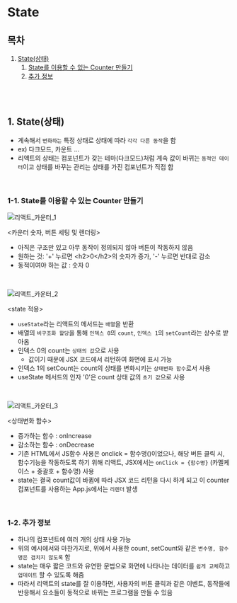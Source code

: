# State

## 목차

1. [State(상태)](#1-state상태)
    1. [State를 이용할 수 있는 Counter 만들기](#1-1-state를-이용할-수-있는-counter-만들기)
    2. [추가 정보](#1-2-추가-정보)

<br>
<br>

## 1. State(상태)

-   계속해서 `변화하는` 특정 상태로 상태에 따라 `각각 다른 동작`을 함
-   ex) 다크모드, 카운트 ...
-   리액트의 상태는 컴포넌트가 갖는 테마(다크모드)처럼 계속 값이 바뀌는 `동적인 데이터`이고 상태를 바꾸는 관리는 상태를 가진 컴포넌트가 직접 함

<br>

### 1-1. State를 이용할 수 있는 Counter 만들기

![리액트_카운터_1](../assets/img/React_state_counter_1.png)

<카운터 숫자, 버튼 세팅 및 렌더링>

-   아직은 구조만 있고 아무 동작이 정의되지 않아 버튼이 작동하지 않음
-   원하는 것: '+' 누르면 \<h2>0\</h2>의 숫자가 증가, '-' 누르면 반대로 감소
-   동적이여야 하는 값 : 숫자 0

<br>

![리액트_카운터_2](../assets/img/React_state_counter_2.png)

<state 적용>

-   `useState`라는 리액트의 메서드는 `배열`을 반환
-   배열의 `비구조화 할당`을 통해 `인덱스 0`의 `count`, `인덱스 1`의 `setCount`라는 상수로 받아옴
-   인덱스 0의 count는 `상태의 값`으로 사용
    -   값이기 때문에 JSX 코드에서 리턴하여 화면에 표시 가능
-   인덱스 1의 setCount는 count의 상태를 변화시키는 `상태변화 함수`로서 사용
-   useState 메서드의 인자 '0'은 count 상태 값의 `초기 값`으로 사용

<br>

![리액트_카운터_3](../assets/img/React_state_counter_3.png)

<상태변화 함수>

-   증가하는 함수 : onIncrease
-   감소하는 함수 : onDecrease
-   기존 HTML에서 JS함수 사용은 onclick = 함수명()이었으나, 해당 버튼 클릭 시, 함수기능을 작동하도록
    하기 위해 리액트, JSX에서는 `onClick = {함수명}` (카멜케이스 + 중괄호 + 함수명) 사용
-   state는 결국 count값이 바뀜에 따라 JSX 코드 리턴을 다시 하게 되고 이 counter 컴포넌트를 사용하는 App.js에서는 `리렌더` 발생

<br>

### 1-2. 추가 정보

-   하나의 컴포넌트에 여러 개의 상태 사용 가능
-   위의 예시에서와 마찬가지로, 위에서 사용한 count, setCount와 같은 `변수명, 함수명은 겹치지 않도록` 함
-   state는 매우 짧은 코드와 유연한 문법으로 화면에 나타나는 데이터를 `쉽게 교체`하고 `업데이트` 할 수 있도록 해줌
-   따라서 리액트의 state를 잘 이용하면, 사용자의 버튼 클릭과 같은 이벤트, 동작들에 반응해서 요소들이 동적으로 바뀌는 프로그램을 만들 수 있음
